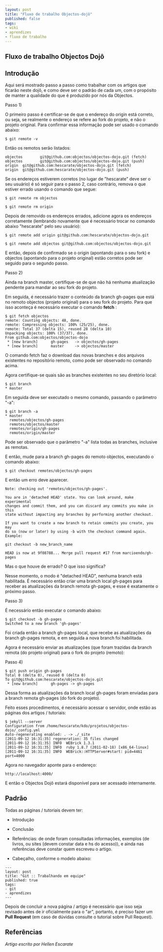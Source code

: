 ```yaml
---
layout: post
title: "Fluxo de trabalho Objectos-dojô"
published: false
tags:
- wiki
- aprendizes
- fluxo de trabalho
---
```



## Fluxo de trabalho Objectos Dojô


## Introdução

Aqui será mostrado passo a passo como trabalhar com os artigos que ficarão neste dojô, e como deve ser o
padrão de cada um, com o propósito de manter a qualidade do que é produzido por nós da Objectos.

Passo 1)

O primeiro passo é certificar-se de que o endereço do origin está correto, ou seja, se realmente o endereço se refere 
ao fork do projeto, e não o projeto original. Para confirmar essa informação pode ser usado o comando abaixo:

```
$ git remote -v
```

Então os remotos serão listados:

```
objectos        git@github.com:objectos/objectos-dojo.git (fetch)
objectos        git@github.com:objectos/objectos-dojo.git (push)
origin  git@github.com:hescarate/objectos-dojo.git (fetch)
origin  git@github.com:hescarate/objectos-dojo.git (push)
```

Se os endereços estiverem corretos (no lugar de "hescarate" deve ser o seu usuário) é só seguir para o passo 2, caso contrário, remova o que estiver errado usando o comando que segue:

```
$ git remote rm objectos
```

```
$ git remote rm origin
```

Depois de removido os endereços errados, adicione agora os endereços corretamente (lembrando novamente que é necessário 
trocar no comando abaixo "hescarate" pelo seu usuário):

```
$ git remote add origin git@github.com:hescarate/objectos-dojo.git
```

```
$ git remote add objectos git@github.com:objectos/objectos-dojo.git
```

E então, depois de confirmado se o origin (apontando para o seu fork) e objectos (apontando para o projeto original)
estão corretos pode ser seguido para o segundo passo. 


Passo 2) 

Ainda na branch master, certifique-se de que não há nenhuma atualização pendente para mandar ao seu fork do projeto.

Em seguida, é necessário trazer o conteúdo da branch gh-pages que está no remoto objectos (projeto original) para o seu
fork do projeto. Para que isso aconteça é necessário executar o comando **fetch** :

```
$ git fetch objectos
remote: Counting objects: 48, done.
remote: Compressing objects: 100% (25/25), done.
remote: Total 37 (delta 15), reused 28 (delta 10)
Unpacking objects: 100% (37/37), done.
From github.com:objectos/objectos-dojo
 * [new branch]      gh-pages   -> objectos/gh-pages
 * [new branch]      master     -> objectos/master
```

O comando fetch faz o download das novas branches e dos arquivos existentes no repositório remoto, como pode ser
observado no comando acima.

Agora certifique-se quais são as branches existentes no seu diretório local:

```
$ git branch
* master
```

Em seguida deve ser executado o mesmo comando, passando o parâmetro "-a":

```
$ git branch -a
* master
  remotes/objectos/gh-pages
  remotes/objectos/master
  remotes/origin/gh-pages
  remotes/origin/master
```

Pode ser observado que o parâmetro "-a" lista todas as branches, inclusive as remotas.

E então, mude para a branch gh-pages do remoto objectos, executando o comando abaixo:

```
$ git checkout remotes/objectos/gh-pages
```

E então um erro deve aparecer.


```
Note: checking out 'remotes/objectos/gh-pages'.

You are in 'detached HEAD' state. You can look around, make experimental
changes and commit them, and you can discard any commits you make in this
state without impacting any branches by performing another checkout.

If you want to create a new branch to retain commits you create, you may
do so (now or later) by using -b with the checkout command again. Example:

git checkout -b new_branch_name

HEAD is now at 9f08788... Merge pull request #17 from marcioendo/gh-pages
```

Mas o que houve de errado? O que isso significa?

Nesse momento, o modo é "detached HEAD", nenhuma branch está habilitada. É necessário então criar uma branch local 
gh-pages para receber as atualizações da branch remota gh-pages, e esse é exatamente o próximo passo. 


Passo 3) 

É necessário então executar o comando abaixo: 

```
$ git checkout -b gh-pages
Switched to a new branch 'gh-pages'
```

Foi criada então a branch gh-pages local, que recebe as atualizações da branch gh-pages remota, e em seguida a nova 
branch foi habilitada. 

Agora é necessário enviar as atualizações (que foram trazidas da branch remota (do projeto original) para o fork do 
projeto (remoto):


Passo 4)

```
$ git push origin gh-pages
Total 0 (delta 0), reused 0 (delta 0)
To git@github.com:hescarate/objectos-dojo.git
 * [new branch]      gh-pages -> gh-pages
```

Dessa forma as atualizações da branch local gh-pages foram enviadas para a branch remota gh-pages (do fork do projeto). 


Feito esses procedimentos, é necessário acessar o servidor, onde estão as páginas dos artigos / tutoriais:


```
$ jekyll --server
Configuration from /home/hescarate/kdo/projetos/objectos-dojo/_config.yml
Auto-regenerating enabled: . -> ./_site
[2011-09-12 16:31:35] regeneration: 35 files changed
[2011-09-12 16:31:35] INFO  WEBrick 1.3.1
[2011-09-12 16:31:35] INFO  ruby 1.8.7 (2011-02-18) [x86_64-linux]
[2011-09-12 16:31:35] INFO  WEBrick::HTTPServer#start: pid=4461 port=4000
```

Agora no navegador aponte para o endereço:


```
http://localhost:4000/
```

E então o Objectos Dojô estará disponível para ser acessado internamente.


## Padrão

Todas as páginas / tutoriais devem ter:

- Introdução

- Conclusão

- Referências: de onde foram consultadas informações, exemplos (de livros, ou sites (devem constar data e hs do
  acesso)), e ainda nas referências deve constar quem escreveu o artigo.

- Cabeçalho, conforme o modelo abaixo:


```
---
layout: post
title: "Git :: Trabalhando em equipe"
published: true
tags:
- git
- aprendizes
---
```

Depois de concluir a nova página / artigo é necessário que isso seja revisado antes de ir oficialmente para o "ar",
portanto, é preciso fazer um **Pull Request** (em caso de dúvidas consulte o tutorial sobre Pull Request).


## Referências

_Artigo escrito por Hellen Escarate_
















































